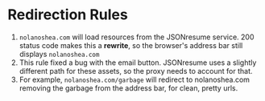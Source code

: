 # Redirection Rules
1. `nolanoshea.com` will load resources from the JSONresume service. 200 status code makes this a **rewrite**, so the browser's address bar still displays `nolanoshea.com`
2. This rule fixed a bug with the email button. JSONresume uses a slightly different path for these assets, so the proxy needs to account for that.
3. For example, `nolanoshea.com/garbage` will redirect to nolanoshea.com removing the garbage from the address bar, for clean, pretty urls.
